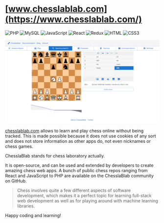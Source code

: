# [www.chesslablab.com](https://www.chesslablab.com/)
![PHP](https://img.shields.io/badge/PHP-777BB4?style=for-the-badge&logo=php&logoColor=white)
![MySQL](https://img.shields.io/badge/MySQL-005C84?style=for-the-badge&logo=mysql&logoColor=white)
![JavaScript](https://img.shields.io/badge/JavaScript-323330?style=for-the-badge&logo=javascript&logoColor=F7DF1E)
![React](https://img.shields.io/badge/React-20232A?style=for-the-badge&logo=react&logoColor=61DAFB)
![Redux](https://img.shields.io/badge/Redux-593D88?style=for-the-badge&logo=redux&logoColor=white)
![HTML](https://img.shields.io/badge/HTML5-E34F26?style=for-the-badge&logo=html5&logoColor=white)
![CSS3](https://img.shields.io/badge/CSS3-1572B6?style=for-the-badge&logo=css3&logoColor=white)

![Demo](/assets/demo.png)

[chesslablab.com](www.chesslablab.com) allows to learn and play chess online without being tracked. This is made possible because it does not use cookies of any sort and does not store information as other apps do, not even nicknames or chess games.

ChesslaBlab stands for chess laboratory actually.

It is open-source, and can be used and extended by developers to create amazing chess web apps. A bunch of public chess repos ranging from React and JavaScript to PHP are available on the ChesslaBlab community on GitHub.

> Chess involves quite a few different aspects of software development, which makes it a perfect topic for learning full-stack web development as well as for playing around with machine learning libraries.

Happy coding and learning!
